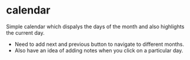 # calendar
Simple calendar which dispalys the days of the month and also highlights the current day.
- Need to add next and previous button to navigate to different months.
- Also have an idea of adding notes when you click on a particular day.
